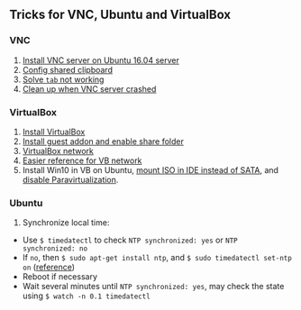 ## Tricks for VNC, Ubuntu and VirtualBox

### VNC
1. [Install VNC server on Ubuntu 16.04 server](https://www.digitalocean.com/community/tutorials/how-to-install-and-configure-vnc-on-ubuntu-16-04)
1. [Config shared clipboard](https://askubuntu.com/questions/41273#754420)
1. [Solve ```tab``` not working](https://stackoverflow.com/questions/23418831)
1. [Clean up when VNC server crashed](https://ubuntuforums.org/showthread.php?t=821629#4)

### VirtualBox
1. [Install VirtualBox](https://www.virtualbox.org/wiki/Linux_Downloads)
1. [Install guest addon and enable share folder](https://askubuntu.com/questions/456400#456404)
1. [VirtualBox network](https://www.virtualbox.org/manual/ch06.html)
1. [Easier reference for VB network](https://blogs.oracle.com/scoter/networking-in-virtualbox-v2)
1. Install Win10 in VB on Ubuntu, [mount ISO in IDE instead of SATA](https://forums.virtualbox.org/viewtopic.php?f=2&t=77173), and [disable Paravirtualization](https://superuser.com/questions/1208895/virtualbox-stuck-on-windows-logo?utm_medium=organic&utm_source=google_rich_qa&utm_campaign=google_rich_qa).

### Ubuntu
1. Synchronize local time:
  - Use ```$ timedatectl``` to check ```NTP synchronized: yes``` or ```NTP synchronized: no```
  - If ```no```, then ```$ sudo apt-get install ntp```, and ```$ sudo timedatectl set-ntp on``` ([reference](https://www.digitalocean.com/community/tutorials/how-to-set-up-time-synchronization-on-ubuntu-16-04))
  - Reboot if necessary
  - Wait several minutes until ```NTP synchronized: yes```, may check the state using ```$ watch -n 0.1 timedatectl```
